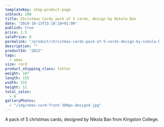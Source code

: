 ```yaml
---
templateKey: shop-product-page
inStock: 100
title: Christmas Cards pack of 5 cards, design by Nikola Ban
date: "2014-10-13T15:10:18+01:00"
publish: true
price: 2.5
salePrice: 0
permalink: "/product/christmas-cards-pack-of-5-cards-design-by-nikola-ban"
description: ""
productId: "2822"
tags:
  - xmas
size: card
product_shipping_class: letter
weight: 107
length: 155
width: 155
height: 11
total_sales:
  - 6
galleryPhotos:
  - "/img/xmas-card-front-300px-design4.jpg"
---
```


A pack of 5 christmas cards, designed by Nikola Ban from Kingston College.

